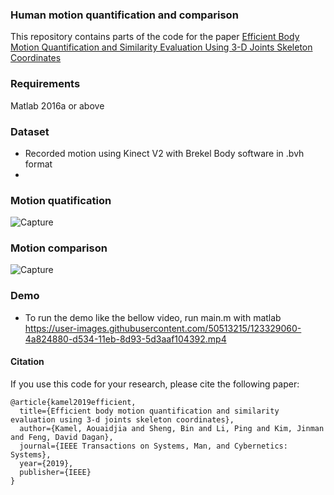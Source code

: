 ### Human motion quantification and comparison
This repository contains parts of the code for the paper [Efficient Body Motion Quantification and Similarity Evaluation Using 3-D Joints Skeleton Coordinates
](https://ieeexplore.ieee.org/abstract/document/8727745) 

### Requirements
Matlab 2016a or above
### Dataset
- Recorded motion using Kinect V2 with Brekel Body software in .bvh format
- 


### Motion quatification

![Capture](https://user-images.githubusercontent.com/50513215/123349626-79f37e00-d551-11eb-8a8b-91eafdac44b8.PNG)


### Motion comparison
![Capture](https://user-images.githubusercontent.com/50513215/123349842-adcea380-d551-11eb-89f9-79edb1ac8dce.PNG)

### Demo
- To run the demo like the bellow video, run main.m with matlab
https://user-images.githubusercontent.com/50513215/123329060-4a824880-d534-11eb-8d93-5d3aaf104392.mp4

#### Citation
If you use this code for your research, please cite the following paper:
```
@article{kamel2019efficient,
  title={Efficient body motion quantification and similarity evaluation using 3-d joints skeleton coordinates},
  author={Kamel, Aouaidjia and Sheng, Bin and Li, Ping and Kim, Jinman and Feng, David Dagan},
  journal={IEEE Transactions on Systems, Man, and Cybernetics: Systems},
  year={2019},
  publisher={IEEE}
}
